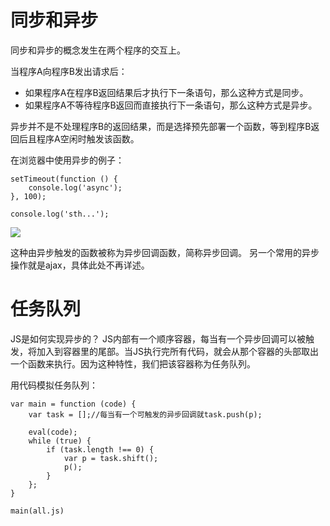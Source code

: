 # 同步和异步

同步和异步的概念发生在两个程序的交互上。

当程序A向程序B发出请求后：

* 如果程序A在程序B返回结果后才执行下一条语句，那么这种方式是同步。
* 如果程序A不等待程序B返回而直接执行下一条语句，那么这种方式是异步。

异步并不是不处理程序B的返回结果，而是选择预先部署一个函数，等到程序B返回后且程序A空闲时触发该函数。

在浏览器中使用异步的例子：

~~~
setTimeout(function () {
    console.log('async');
}, 100);

console.log('sth...');
~~~

![](../images/TIM截图20170730182002.jpg)

这种由异步触发的函数被称为异步回调函数，简称异步回调。
另一个常用的异步操作就是ajax，具体此处不再详述。

# 任务队列

JS是如何实现异步的？
JS内部有一个顺序容器，每当有一个异步回调可以被触发，将加入到容器里的尾部。当JS执行完所有代码，就会从那个容器的头部取出一个函数来执行。因为这种特性，我们把该容器称为任务队列。

用代码模拟任务队列：

~~~
var main = function (code) {
    var task = [];//每当有一个可触发的异步回调就task.push(p);

    eval(code);
    while (true) {
        if (task.length !== 0) {
            var p = task.shift();
            p();
        }
    };
}

main(all.js)
~~~
